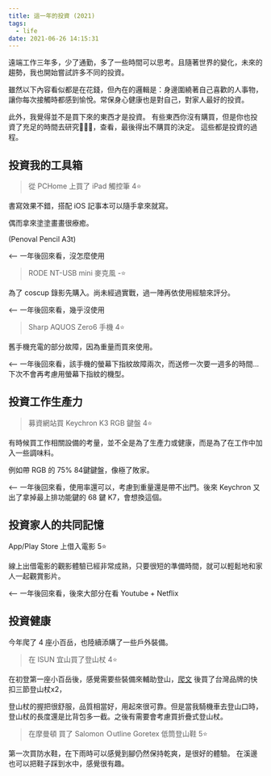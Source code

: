 ```yaml
---
title: 這一年的投資 (2021)
tags:
  - life
date: 2021-06-26 14:15:31
---
```


遠端工作三年多，少了通勤，多了一些時間可以思考。且隨著世界的變化，未來的趨勢，我也開始嘗試許多不同的投資。

雖然以下內容看似都是在花錢，但內在的邏輯是：身邊圍繞著自己喜歡的人事物，讓你每次接觸時都感到愉悅。常保身心健康也是對自己，對家人最好的投資。

此外，我覺得並不是買下來的東西才是投資。
有些東西你沒有購買，但是你也投資了充足的時間去研究，查看，最後得出不購買的決定。
這些都是投資的過程。

<!-- truncate -->

## 投資我的工具箱

> 從 PCHome 上買了 iPad 觸控筆 4⭐️

書寫效果不錯，搭配 iOS 記事本可以隨手拿來就寫。

偶而拿來塗塗畫畫很療癒。

(Penoval Pencil A3t)

 <-- 一年後回來看，沒怎麼使用

> RODE NT-USB mini 麥克風 -⭐️

為了 coscup 錄影先購入。尚未經過實戰，過一陣再依使用經驗來評分。

 <-- 一年後回來看，幾乎沒使用

> Sharp AQUOS Zero6 手機 4⭐

舊手機充電的部分故障，因為重量而買來使用。

 <-- 一年後回來看，該手機的螢幕下指紋故障兩次，而送修一次要一週多的時間...下次不會再考慮用螢幕下指紋的機型。

## 投資工作生產力

> 募資網站買 Keychron K3 RGB 鍵盤 4⭐️

有時候買工作相關設備的考量，並不全是為了生產力或健康，而是為了在工作中加入一些調味料。

例如帶 RGB 的 75% 84鍵鍵盤，像極了敗家。

 <-- 一年後回來看，使用率還可以，考慮到重量還是帶不出門。後來 Keychron 又出了拿掉最上排功能鍵的 68 鍵 K7，會想換這個。

## 投資家人的共同記憶

App/Play Store 上借入電影 5⭐️

線上出借電影的觀影體驗已經非常成熟，只要很短的準備時間，就可以輕鬆地和家人一起觀賞影片。

 <-- 一年後回來看，後來大部分在看 Youtube + Netflix

## 投資健康

今年爬了 4 座小百岳，也陸續添購了一些戶外裝備。

> 在 ISUN 宜山買了登山杖 4⭐️

在初登第一座小百岳後，感覺需要些裝備來輔助登山，[爬文](https://isun.shoplineapp.com/pages/column01) 後買了台灣品牌的快扣三節登山杖x2，

登山杖的握把很舒服，品質相當好，用起來很可靠。但是當我騎機車去登山口時，登山杖的長度還是比背包多一截。之後有需要會考慮買折疊式登山杖。

> 在摩曼頓 買了 Salomon Ｏutline Goretex 低筒登山鞋 5⭐️

第一次買防水鞋，在下雨時可以感覺到腳仍然保持乾爽，是很好的體驗。
在溪邊也可以把鞋子踩到水中，感覺很有趣。
